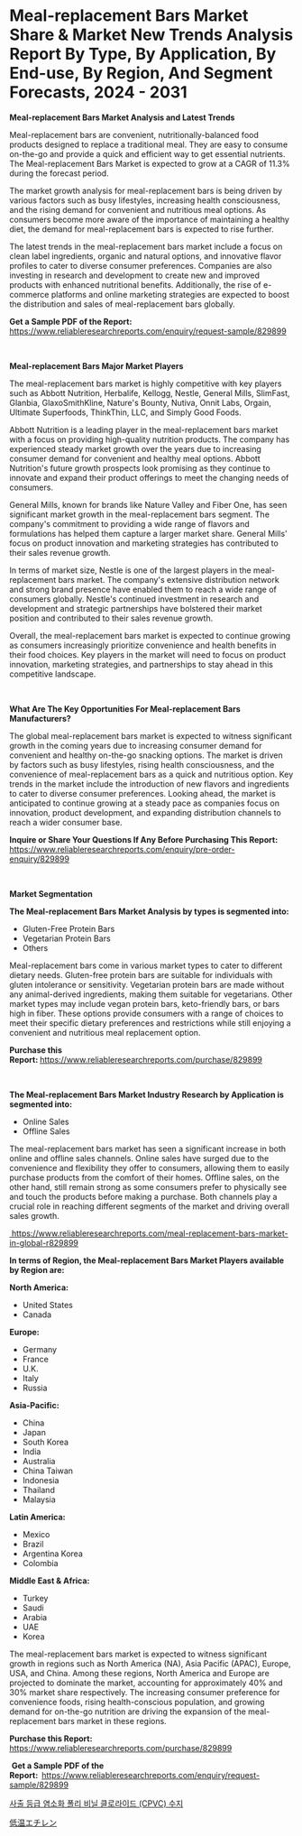 <p><h1>Meal-replacement Bars Market Share & Market New Trends Analysis Report By Type, By Application, By End-use, By Region, And Segment Forecasts, 2024 - 2031</h1></p><p><strong>Meal-replacement Bars Market Analysis and Latest Trends</strong></p>
<p><p>Meal-replacement bars are convenient, nutritionally-balanced food products designed to replace a traditional meal. They are easy to consume on-the-go and provide a quick and efficient way to get essential nutrients. The Meal-replacement Bars Market is expected to grow at a CAGR of 11.3% during the forecast period. </p><p>The market growth analysis for meal-replacement bars is being driven by various factors such as busy lifestyles, increasing health consciousness, and the rising demand for convenient and nutritious meal options. As consumers become more aware of the importance of maintaining a healthy diet, the demand for meal-replacement bars is expected to rise further.</p><p>The latest trends in the meal-replacement bars market include a focus on clean label ingredients, organic and natural options, and innovative flavor profiles to cater to diverse consumer preferences. Companies are also investing in research and development to create new and improved products with enhanced nutritional benefits. Additionally, the rise of e-commerce platforms and online marketing strategies are expected to boost the distribution and sales of meal-replacement bars globally.</p></p>
<p><strong>Get a Sample PDF of the Report:&nbsp;</strong> <a href="https://www.reliableresearchreports.com/enquiry/request-sample/829899">https://www.reliableresearchreports.com/enquiry/request-sample/829899</a></p>
<p>&nbsp;</p>
<p><strong>Meal-replacement Bars Major Market Players</strong></p>
<p><p>The meal-replacement bars market is highly competitive with key players such as Abbott Nutrition, Herbalife, Kellogg, Nestle, General Mills, SlimFast, Glanbia, GlaxoSmithKline, Nature's Bounty, Nutiva, Onnit Labs, Orgain, Ultimate Superfoods, ThinkThin, LLC, and Simply Good Foods.</p><p>Abbott Nutrition is a leading player in the meal-replacement bars market with a focus on providing high-quality nutrition products. The company has experienced steady market growth over the years due to increasing consumer demand for convenient and healthy meal options. Abbott Nutrition's future growth prospects look promising as they continue to innovate and expand their product offerings to meet the changing needs of consumers.</p><p>General Mills, known for brands like Nature Valley and Fiber One, has seen significant market growth in the meal-replacement bars segment. The company's commitment to providing a wide range of flavors and formulations has helped them capture a larger market share. General Mills' focus on product innovation and marketing strategies has contributed to their sales revenue growth.</p><p>In terms of market size, Nestle is one of the largest players in the meal-replacement bars market. The company's extensive distribution network and strong brand presence have enabled them to reach a wide range of consumers globally. Nestle's continued investment in research and development and strategic partnerships have bolstered their market position and contributed to their sales revenue growth.</p><p>Overall, the meal-replacement bars market is expected to continue growing as consumers increasingly prioritize convenience and health benefits in their food choices. Key players in the market will need to focus on product innovation, marketing strategies, and partnerships to stay ahead in this competitive landscape.</p></p>
<p>&nbsp;</p>
<p><strong>What Are The Key Opportunities For Meal-replacement Bars Manufacturers?</strong></p>
<p><p>The global meal-replacement bars market is expected to witness significant growth in the coming years due to increasing consumer demand for convenient and healthy on-the-go snacking options. The market is driven by factors such as busy lifestyles, rising health consciousness, and the convenience of meal-replacement bars as a quick and nutritious option. Key trends in the market include the introduction of new flavors and ingredients to cater to diverse consumer preferences. Looking ahead, the market is anticipated to continue growing at a steady pace as companies focus on innovation, product development, and expanding distribution channels to reach a wider consumer base.</p></p>
<p><strong>Inquire or Share Your Questions If Any Before Purchasing This Report:</strong> <a href="https://www.reliableresearchreports.com/enquiry/pre-order-enquiry/829899">https://www.reliableresearchreports.com/enquiry/pre-order-enquiry/829899</a></p>
<p>&nbsp;</p>
<p><strong>Market Segmentation</strong></p>
<p><strong>The Meal-replacement Bars Market Analysis by types is segmented into:</strong></p>
<p><ul><li>Gluten-Free Protein Bars</li><li>Vegetarian Protein Bars</li><li>Others</li></ul></p>
<p><p>Meal-replacement bars come in various market types to cater to different dietary needs. Gluten-free protein bars are suitable for individuals with gluten intolerance or sensitivity. Vegetarian protein bars are made without any animal-derived ingredients, making them suitable for vegetarians. Other market types may include vegan protein bars, keto-friendly bars, or bars high in fiber. These options provide consumers with a range of choices to meet their specific dietary preferences and restrictions while still enjoying a convenient and nutritious meal replacement option.</p></p>
<p><strong>Purchase this Report:&nbsp;</strong><a href="https://www.reliableresearchreports.com/purchase/829899">https://www.reliableresearchreports.com/purchase/829899</a></p>
<p>&nbsp;</p>
<p><strong>The Meal-replacement Bars Market Industry Research by Application is segmented into:</strong></p>
<p><ul><li>Online Sales</li><li>Offline Sales</li></ul></p>
<p><p>The meal-replacement bars market has seen a significant increase in both online and offline sales channels. Online sales have surged due to the convenience and flexibility they offer to consumers, allowing them to easily purchase products from the comfort of their homes. Offline sales, on the other hand, still remain strong as some consumers prefer to physically see and touch the products before making a purchase. Both channels play a crucial role in reaching different segments of the market and driving overall sales growth.</p></p>
<p><a href="https://www.reliableresearchreports.com/meal-replacement-bars-market-in-global-r829899">&nbsp;https://www.reliableresearchreports.com/meal-replacement-bars-market-in-global-r829899</a></p>
<p><strong>In terms of Region, the Meal-replacement Bars Market Players available by Region are:</strong></p>
<p>
    <p> <strong> North America: </strong>
        <ul>
            <li>United States</li>
            <li>Canada</li>
        </ul>
        </p> 
    <p> <strong> Europe: </strong>
        <ul>
            <li>Germany</li>
            <li>France</li>
            <li>U.K.</li>
            <li>Italy</li>
            <li>Russia</li>
        </ul>
        </p> 
    <p> <strong> Asia-Pacific: </strong>
        <ul>
            <li>China</li>
            <li>Japan</li>
            <li>South Korea</li>
            <li>India</li>
            <li>Australia</li>
            <li>China Taiwan</li>
            <li>Indonesia</li>
            <li>Thailand</li>
            <li>Malaysia</li>
        </ul>
        </p> 
    <p> <strong> Latin America: </strong>
        <ul>
            <li>Mexico</li>
            <li>Brazil</li>
            <li>Argentina Korea</li>
            <li>Colombia</li>
        </ul>
        </p> 
    <p> <strong> Middle East & Africa: </strong>
        <ul>
            <li>Turkey</li>
            <li>Saudi</li>
            <li>Arabia</li>
            <li>UAE</li>
            <li>Korea</li>
        </ul>
    </p>
    </p>
<p><p>The meal-replacement bars market is expected to witness significant growth in regions such as North America (NA), Asia Pacific (APAC), Europe, USA, and China. Among these regions, North America and Europe are projected to dominate the market, accounting for approximately 40% and 30% market share respectively. The increasing consumer preference for convenience foods, rising health-conscious population, and growing demand for on-the-go nutrition are driving the expansion of the meal-replacement bars market in these regions.</p></p>
<p><strong>Purchase this Report: </strong><a href="https://www.reliableresearchreports.com/purchase/829899">https://www.reliableresearchreports.com/purchase/829899</a></p>
<p>&nbsp;<strong>Get a Sample PDF of the Report:&nbsp;&nbsp;</strong><a href="https://www.reliableresearchreports.com/enquiry/request-sample/829899">https://www.reliableresearchreports.com/enquiry/request-sample/829899</a></p>
<p><strong></strong></p>
<p><p><a href="https://github.com/WilburKihn5676/Market-Research-Report-List-2/blob/main/620661897851.md">사출 등급 염소화 폴리 비닐 클로라이드 (CPVC) 수지</a></p><p><a href="https://github.com/roulaayoub-saad/Market-Research-Report-List-1/blob/main/6333649104338.md">低温エチレン</a></p></p>